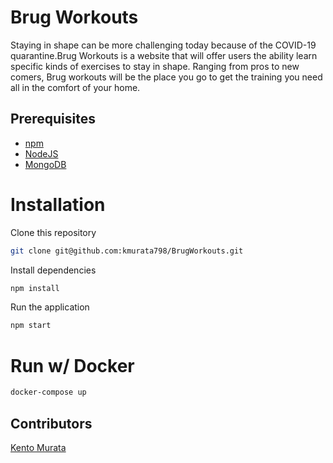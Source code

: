 # Brug Workouts
Staying in shape can be more challenging today because of the COVID-19 quarantine.Brug Workouts is a website that will offer users the ability learn specific kinds of exercises to stay in shape. Ranging from pros to new comers, Brug workouts will be the place you go to get the training you need all in the comfort of your home.

## Prerequisites

- [npm](https://www.npmjs.com/get-npm)
- [NodeJS](https://nodejs.org/en/download/)
- [MongoDB](https://docs.mongodb.com/manual/installation/)

# Installation

Clone this repository
```bash
git clone git@github.com:kmurata798/BrugWorkouts.git
```

Install dependencies
```bash
npm install
```

Run the application
```bash
npm start
```

# Run w/ Docker
```bash
docker-compose up
```
## Contributors
[Kento Murata](https://github.com/kmurata798)